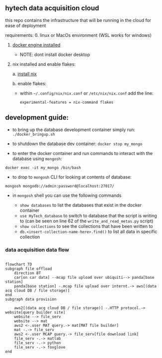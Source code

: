 ## hytech data acquisition cloud

this repo contains the infrastructure that will be running in the cloud for ease of deployment

requirements:
0. linux or MacOs environment (WSL works for windows)

1. [docker engine installed](https://docs.docker.com/engine/install/) 
    - NOTE: dont install docker desktop

2. nix installed and enable flakes:

    a. [install nix](https://nixos.org/download)

    b. enable flakes:

    - within `~/.config/nix/nix.conf` or `/etc/nix/nix.conf` add the line:
        
        ```
        experimental-features = nix-command flakes
        ```

## development guide:

- to bring up the database development container simply run: `./docker_bringup.sh`
- to shutdown the database dev container: `docker stop my_mongo`

- to enter the docker container and run commands to interact with the database using `mongosh`: 
```
docker exec -it my_mongo /bin/bash
```

- to drop to `mongosh` CLI for looking at contents of database:
```
mongosh mongodb://admin:password@localhost:27017/
```
- in `mongosh` shell you can use the following commands

    - `show databases` to list the databases that exist in the docker container
    - `use HyTech_database` to switch to database that the script is writing to (can be seen on line 62 of the `write_and_read_metas.py` script)
    - `show collections` to see the collections that have been written to
    - `db.<insert-collection-name-here>.find()` to list all data in specific collection

### data acquisition data flow
```mermaid

flowchart TD
subgraph file offload
    direction BT
    car[on car data] --mcap file upload over ubiquiti--> panda[base station]
    panda[base station] -.mcap file upload over internt.-> aws[(data acq cloud DB / file storage)]
end
subgraph data provision
    
    aws2[(data acq cloud DB / file storage)] -.HTTP protocol.-> website[query builder site]
    website --> file_serv
    website --> mat
    aws2 <-.user MAT query.-> mat[MAT file builder]
    mat -.-> file_serv
    aws2 <-.user MCAP query.-> file_serv[file download link]
    file_serv -.-> matlab
    file_serv -.-> python
    file_serv -.-> foxglove
end
```

